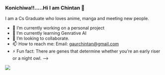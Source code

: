 ### Konichiwa!!.....Hi I am Chintan 👋

I am a Cs Graduate who loves anime, manga and meeting new people.


- 🔭 I’m currently working on a personal project
- 🌱 I’m currently learning Genrative AI
- 👯 I’m looking to collaborate.
- 📫 How to reach me: Email: gaurchintan@gmail.com 
- ⚡ Fun fact: There are genes that determine whether you’re an early riser or a night owl.
-->

<img src="https://github-readme-stats.vercel.app/api?username=EonFlash&&show_icons=true&title_color=ffffff&icon_color=bb2acf&text_color=daf7dc&bg_color=151515">
